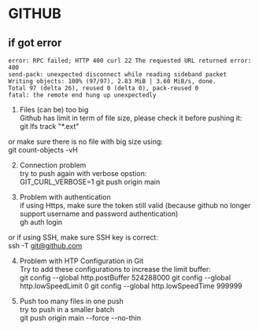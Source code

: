# GITHUB

## if got error 
    error: RPC failed; HTTP 400 curl 22 The requested URL returned error: 400
    send-pack: unexpected disconnect while reading sideband packet
    Writing objects: 100% (97/97), 2.83 MiB | 3.60 MiB/s, done.
    Total 97 (delta 26), reused 0 (delta 0), pack-reused 0
    fatal: the remote end hung up unexpectedly

1. Files (can be) too big  
Github has limit in term of file size, please check it before pushing it:  
    git lfs track "*.ext"

or make sure there is no file with big size using:  
    git count-objects -vH

2. Connection problem  
try to push again with verbose opstion:  
    GIT_CURL_VERBOSE=1 git push origin main

3. Problem with authentication  
if using Https, make sure the token still valid (because github no longer support username and password authentication)  
    gh auth login

or if using SSH, make sure SSH key is correct:  
    ssh -T git@github.com

4. Problem with HTP Configuration in Git  
Try to add these configurations to increase the limit buffer:  
    git config --global http.postBuffer 524288000
    git config --global http.lowSpeedLimit 0
    git config --global http.lowSpeedTime 999999

5. Push too many files in one push  
try to push in a smaller batch  
    git push origin main --force --no-thin